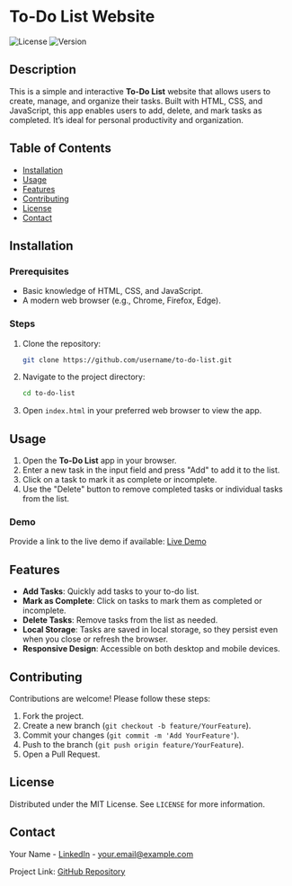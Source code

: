 # To-Do List Website

![License](https://img.shields.io/github/license/RAFYA-Hamza/to-do-list) ![Version](https://img.shields.io/github/v/release/RAFYA-Hamza/to-do-list)

## Description

This is a simple and interactive **To-Do List** website that allows users to create, manage, and organize their tasks. Built with HTML, CSS, and JavaScript, this app enables users to add, delete, and mark tasks as completed. It’s ideal for personal productivity and organization.

## Table of Contents

- [Installation](#installation)
- [Usage](#usage)
- [Features](#features)
- [Contributing](#contributing)
- [License](#license)
- [Contact](#contact)

## Installation

### Prerequisites
- Basic knowledge of HTML, CSS, and JavaScript.
- A modern web browser (e.g., Chrome, Firefox, Edge).

### Steps
1. Clone the repository:
    ```bash
    git clone https://github.com/username/to-do-list.git
    ```
2. Navigate to the project directory:
    ```bash
    cd to-do-list
    ```
3. Open `index.html` in your preferred web browser to view the app.

## Usage

1. Open the **To-Do List** app in your browser.
2. Enter a new task in the input field and press "Add" to add it to the list.
3. Click on a task to mark it as complete or incomplete.
4. Use the "Delete" button to remove completed tasks or individual tasks from the list.

### Demo
Provide a link to the live demo if available:
[Live Demo](https://your-live-demo-link.com)

## Features

- **Add Tasks**: Quickly add tasks to your to-do list.
- **Mark as Complete**: Click on tasks to mark them as completed or incomplete.
- **Delete Tasks**: Remove tasks from the list as needed.
- **Local Storage**: Tasks are saved in local storage, so they persist even when you close or refresh the browser.
- **Responsive Design**: Accessible on both desktop and mobile devices.

## Contributing

Contributions are welcome! Please follow these steps:

1. Fork the project.
2. Create a new branch (`git checkout -b feature/YourFeature`).
3. Commit your changes (`git commit -m 'Add YourFeature'`).
4. Push to the branch (`git push origin feature/YourFeature`).
5. Open a Pull Request.

## License

Distributed under the MIT License. See `LICENSE` for more information.

## Contact

Your Name - [LinkedIn](https://www.linkedin.com/in/your-profile) - your.email@example.com

Project Link: [GitHub Repository](https://github.com/username/to-do-list)
